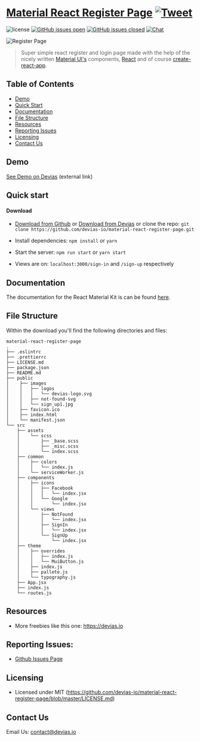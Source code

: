 # [Material React Register Page](http://material-react-register-page.devias.io/sign-in) [![Tweet](https://img.shields.io/twitter/url/http/shields.io.svg?style=social&logo=twitter)](https://twitter.com/intent/tweet?text=%F0%9F%9A%A8Devias%20Freebie%20Alert%20-%20An%20awesome%20ready-to-use%20register%20page%20made%20with%20%23material%20%23react%0D%0Ahttps%3A%2F%2Fdevias.io%20%23createreactapp%20%23devias%20%23material%20%23freebie%20%40devias-io)

![license](https://img.shields.io/badge/license-MIT-blue.svg) [![GitHub issues open](https://img.shields.io/github/issues/devias-io/material-react-register-page.svg?maxAge=2592000)](https://s3.eu-west-2.amazonaws.com/devias/products/material-react-register-page/react-register-xl.gif) [![GitHub issues closed](https://img.shields.io/github/issues-closed-raw/devias-io/material-react-register-page.svg?maxAge=2592000)](https://github.com/devias-io/material-react-register-page/issues?q=is%3Aissue+is%3Aclosed) [![Chat](https://img.shields.io/badge/chat-on%20discord-7289da.svg)](https://discord.gg/BSHaUGR)

![Register Page](https://s3.eu-west-2.amazonaws.com/devias/products/material-react-register-page/react-register-xl.gif)

> Super simple react register and login page made with the help of the nicely written [Material UI's](https://material-ui/?ref=devias-io) components, [React](https://reactjs.org/?ref=devias-io) and of course [create-react-app](https://facebook.github.io/create-react-app/?ref=devias-io).

## Table of Contents

- [Demo](#demo)
- [Quick Start](#quick-start)
- [Documentation](#documentation)
- [File Structure](#file-structure)
- [Resources](#resources)
- [Reporting Issues](#reporting-issues)
- [Licensing](#licensing)
- [Contact Us](#contact-us)

## Demo

[See Demo on Devias](http://material-react-register-page.devias.io/sign-in?ref=github-readme) (external link)

## Quick start

#### Download

- [Download from Github](https://github.com/devias-io/material-react-register-page/archive/master.zip) or [Download from Devias](https://www.devias.io/products/react-material-register-page?ref=github-readme) or clone the repo: `git clone https://github.com/devias-io/material-react-register-page.git`

- Install dependencies: `npm install` or `yarn`

- Start the server: `npm run start` or `yarn start`

- Views are on: `localhost:3000/sign-in` and `/sign-up` respectively

## Documentation

The documentation for the React Material Kit is can be found [here](https://material-ui.com?ref=devias-io).

## File Structure

Within the download you'll find the following directories and files:

```
material-react-register-page
.
├── .eslintrc
├── .prettierrc
├── LICENSE.md
├── package.json
├── README.md
├── public
│    ├── images
│    │   ├── logos
│    │   │   └── devias-logo.svg
│    │   ├── not-found-svg
│    │   └── sign_up1.jpg
│    ├── favicon.ico
│    ├── index.html
│    └── manifest.json
└── src
	├── assets
	│    └── scss
	│        ├── _base.scss
	│        ├── _misc.scss
	│        └── index.scss
	├── common
	│    ├── colors
	│    │   └── index.js
	│    └── serviceWorker.js
	├── components
	│    ├── icons
	│    │   ├── Facebook
	│    │   │   └── index.jsx
	│    │   └── Google
	│    │       └── index.jsx
	│    └── views
	│        ├── NotFound
	│        │   └── index.jsx
	│        ├── SignIn
	│        │   └── index.jsx
	│        └── SignUp
	│            └── index.jsx
	├── theme
	│    ├── overrides
	│    │   ├── index.js
	│    │   └── MuiButton.js
	│    ├── index.js
	│    ├── pallete.js
	│    └── typography.js
	├── App.jsx
	├── index.js
	└── routes.js
```

## Resources

- More freebies like this one: <https://devias.io>

## Reporting Issues:

- [Github Issues Page](https://github.com/devias-io/material-react-register-page/issues?ref=devias-io)

## Licensing

- Licensed under MIT (https://github.com/devias-io/material-react-register-page/blob/master/LICENSE.md)

## Contact Us

Email Us: contact@devias.io
